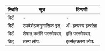 | स्थिति | सूत्र | टिप्पणी |
| ----- | ------- | ------ |
| विटँ | - | - |
| विटँ | उपदेशेऽजनुनासिक इत् | अँ-इत्यस्य इत्संज्ञा |
| विटँ | शेषात् कर्तरि परस्मैपदम् | इति परस्मैपदम् |
| विट् | तस्य लोपः | इत्संज्ञकस्य लोपः |
